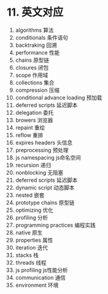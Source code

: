# 11. 英文对应

1. algorithms 算法
2. conditionals 条件语句
3. backtraking 回溯
4. performance 性能
5. chains 原型链
6. closures 闭包
7. scope 作用域
8. collections 集合
9. compression 压缩
10. conditional advance loading 预加载
11. deferred scripts 延迟脚本
12. delegation 委托
13. browers 浏览器
14. repaint 重绘
15. reflow 重排
16. expires headers 头信息
17. preprocessing 预处理
18. js namespacing js命名空间
19. recursion 递归
20. nonblocking 无阻塞
21. deferred scripts 延迟脚本
22. dynamic script 动态脚本
23. nested 嵌套
24. prototype chains 原型链
25. optimizing 优化
26. profiling 分析
27. programming practices 编程实践
28. native 原生
29. properties 属性
30. iteration 迭代
31. stacks 栈
32. threads 线程
33. js profiling js性能分析
34. communication 通信
35. environment 环境